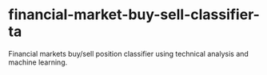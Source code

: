# financial-market-buy-sell-classifier-ta
Financial markets buy/sell position classifier using technical analysis and machine learning.
